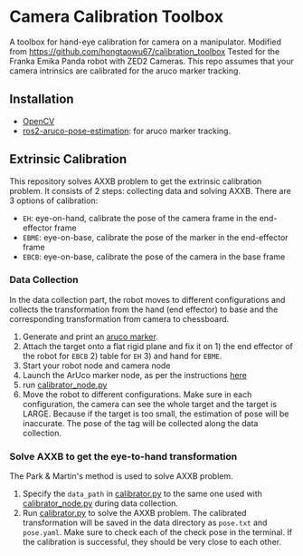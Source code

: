 # Camera Calibration Toolbox
A toolbox for hand-eye calibration for camera on a manipulator. Modified from https://github.com/hongtaowu67/calibration_toolbox
Tested for the Franka Emika Panda robot with ZED2 Cameras. This repo assumes that your camera intrinsics are calibrated for the aruco marker tracking.

## Installation

* [OpenCV](https://opencv.org/releases/)
* [ros2-aruco-pose-estimation](https://github.com/AIRLab-POLIMI/ros2-aruco-pose-estimation): for aruco marker tracking.

## Extrinsic Calibration

This repository solves AXXB problem to get the extrinsic calibration problem.
It consists of 2 steps: collecting data and solving AXXB.
There are 3 options of calibration:

* ```EH```: eye-on-hand, calibrate the pose of the camera frame in the end-effector frame
* ```EBME```: eye-on-base, calibrate the pose of the marker in the end-effector frame
* ```EBCB```: eye-on-base, calibrate the pose of the camera in the base frame

### Data Collection
In the data collection part, the robot moves to different configurations and collects the transformation from the hand (end effector) to base and the corresponding transformation from camera to chessboard.

1. Generate and print an [aruco marker](https://chev.me/arucogen/).
2. Attach the target onto a flat rigid plane and fix it on 1) the end effector of the robot for ```EBCB``` 2) table for ```EH``` 3) and hand for ```EBME```.
3. Start your robot node and camera node
4. Launch the ArUco marker node, as per the instructions [here](https://github.com/AIRLab-POLIMI/ros2-aruco-pose-estimation/blob/main/README.md)
5. run [calibrator_node.py](./calibration_toolbox/calibrator_node.py)
6. Move the robot to different configurations. Make sure in each configuration, the camera can see the whole target and the target is LARGE. Because if the target is too small, the estimation of pose will be inaccurate. The pose of the tag will be collected along the data collection.

### Solve AXXB to get the eye-to-hand transformation

The Park & Martin's method is used to solve AXXB problem.

1. Specify the `data_path` in [calibrator.py](./calibration_toolbox/calibrator.py) to the same one used with [calibrator_node.py](./calibration_toolbox/calibrator_node.py) during data collection.
2. Run [calibrator.py](./calibration_toolbox/calibrator.py) to solve the AXXB problem.
    The calibrated transformation will be saved in the data directory as ```pose.txt``` and ```pose.yaml```.
    Make sure to check each of the check pose in the terminal.
    If the calibration is successful, they should be very close to each other.
